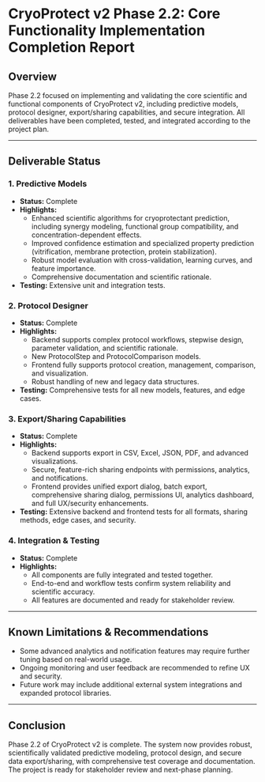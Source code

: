 # CryoProtect v2 Phase 2.2: Core Functionality Implementation Completion Report

## Overview

Phase 2.2 focused on implementing and validating the core scientific and functional components of CryoProtect v2, including predictive models, protocol designer, export/sharing capabilities, and secure integration. All deliverables have been completed, tested, and integrated according to the project plan.

---

## Deliverable Status

### 1. Predictive Models
- **Status:** Complete
- **Highlights:**
  - Enhanced scientific algorithms for cryoprotectant prediction, including synergy modeling, functional group compatibility, and concentration-dependent effects.
  - Improved confidence estimation and specialized property prediction (vitrification, membrane protection, protein stabilization).
  - Robust model evaluation with cross-validation, learning curves, and feature importance.
  - Comprehensive documentation and scientific rationale.
- **Testing:** Extensive unit and integration tests.

### 2. Protocol Designer
- **Status:** Complete
- **Highlights:**
  - Backend supports complex protocol workflows, stepwise design, parameter validation, and scientific rationale.
  - New ProtocolStep and ProtocolComparison models.
  - Frontend fully supports protocol creation, management, comparison, and visualization.
  - Robust handling of new and legacy data structures.
- **Testing:** Comprehensive tests for all new models, features, and edge cases.

### 3. Export/Sharing Capabilities
- **Status:** Complete
- **Highlights:**
  - Backend supports export in CSV, Excel, JSON, PDF, and advanced visualizations.
  - Secure, feature-rich sharing endpoints with permissions, analytics, and notifications.
  - Frontend provides unified export dialog, batch export, comprehensive sharing dialog, permissions UI, analytics dashboard, and full UX/security enhancements.
- **Testing:** Extensive backend and frontend tests for all formats, sharing methods, edge cases, and security.

### 4. Integration & Testing
- **Status:** Complete
- **Highlights:**
  - All components are fully integrated and tested together.
  - End-to-end and workflow tests confirm system reliability and scientific accuracy.
  - All features are documented and ready for stakeholder review.

---

## Known Limitations & Recommendations

- Some advanced analytics and notification features may require further tuning based on real-world usage.
- Ongoing monitoring and user feedback are recommended to refine UX and security.
- Future work may include additional external system integrations and expanded protocol libraries.

---

## Conclusion

Phase 2.2 of CryoProtect v2 is complete. The system now provides robust, scientifically validated predictive modeling, protocol design, and secure data export/sharing, with comprehensive test coverage and documentation. The project is ready for stakeholder review and next-phase planning.